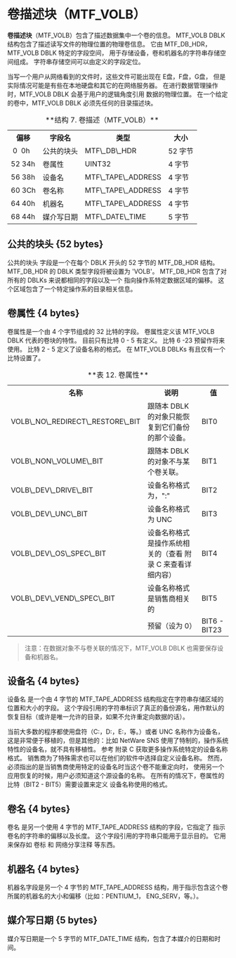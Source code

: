 # 卷描述块（MTF_VOLB）

**卷描述块**（MTF_VOLB）包含了描述数据集中一个卷的信息。
MTF_VOLB DBLK 结构包含了描述读写文件的物理位置的物理卷信息。
它由 MTF\_DB\_HDR，MTF\_VOLB DBLK 特定的字段空间，
用于存储设备，卷和机器名的字符串存储空间组成。
字符串存储空间可以由定义的字段定位。

当写一个用户从网络看到的文件时，这些文件可能出现在 E盘，F盘，G盘，
但是实际情况可能是有些在本地硬盘和其它的在网络服务器。
在进行数据管理操作时，MTF\_VOLB DBLK 会基于用户的逻辑角度引用
数据的物理位置。
在一个给定的卷中，MTF\_VOLB DBLK 必须先任何的目录描述块。

<table>
  <tr>
    <th>偏移</th><th>字段名</th><th>类型</th><th>大小</th>
  </tr>
  <tr>
    <td>&nbsp;0 &nbsp;0h</td><td>公共的块头</td><td>MTF\_DB\_HDR</td><td>52 字节</td>
  </tr>
  <tr>
    <td>52 34h</td><td>卷属性</td><td>UINT32</td><td>4 字节</td>
  </tr>
  <tr>
    <td>56 38h</td><td>设备名</td><td>MTF\_TAPE\_ADDRESS</td><td>4 字节</td>
  </tr>
  <tr>
    <td>60 3Ch</td><td>卷名称</td><td>MTF\_TAPE\_ADDRESS</td><td>4 字节</td>
  </tr>
  <tr>
    <td>64 40h</td><td>机器名</td><td>MTF\_TAPE\_ADDRESS</td><td>4 字节</td>
  </tr>
  <tr>
    <td>68 44h</td><td>媒介写日期</td><td>MTF\_DATE\_TIME</td><td>5 字节</td>
  </tr>
  <caption>**结构 7. 卷描述（MTF_VOLB）**</caption>
</table>

## 公共的块头 {52 bytes}

公共的块头 字段是一个在每个 DBLK 开头的 52 字节的 MTF\_DB\_HDR 结构。
MTF\_DB\_HDR 的 DBLK 类型字段将被设置为 'VOLB'。
MTF\_DB\_HDR 包含了对所有的 DBLKs 来说都相同的字段以及一个
指向操作系特定数据区域的偏移。
这个区域包含了一个特定操作系的目录相关信息。

## 卷属性 {4 bytes}

卷属性是一个由 4 个字节组成的 32 比特的字段。
卷属性定义该 MTF\_VOLB DBLK 代表的卷块的特性。
目前只有比特 0 - 5 有定义。
比特 6 -23 预留作将来使用。
比特 2 - 5 定义了设备名称的格式。
在 MTF\_VOLB DBLKs 有且仅有一个比特设置了。

<table>
  <caption>**表 12. 卷属性**</caption>
  <tr>
    <th>名称</th><th>说明</th><th>值</th>
  </tr>
  <tr>
    <td>VOLB\_NO\_REDIRECT\_RESTORE\_BIT</td><td>跟随本 DBLK 的对象只能恢复到它们备份的那个设备。</td><td>BIT0</td>
  </tr>
  <tr>
    <td>VOLB\_NON\_VOLUME\_BIT</td><td>跟随本 DBLK 的对象不与某个卷关联。</td><td>BIT1</td>
  </tr>
  <tr>
    <td>VOLB\_DEV\_DRIVE\_BIT</td><td>设备名称格式为，"<drive letter>:"</td><td>BIT2</td>
  </tr>
  <tr>
    <td>VOLB\_DEV\_UNC\_BIT</td><td>设备名称格式为 UNC</td><td>BIT3</td>
  </tr>
  <tr>
    <td>VOLB\_DEV\_OS\_SPEC\_BIT</td><td>设备名称格式是操作系统相关的（查看 附录 C 来查看详细内容）</td><td>BIT4</td>
  </tr>
  <tr>
    <td>VOLB\_DEV\_VEND\_SPEC\_BIT</td><td>设备名称格式是销售商相关的</td><td>BIT5</td>
  </tr>
  <tr>
    <td></td><td>预留（设为 0）</td><td>BIT6 - BIT23</td>
  </tr>
</table>

> 注意：在数据对象不与卷关联的情况下，MTF_VOLB DBLK 也需要保存设备和机器名。

## 设备名 {4 bytes}

设备名 是一个由 4 字节的 MTF\_TAPE\_ADDRESS 结构指定在字符串存储区域的位置和大小的字段。
这个字段引用的字符串标识了真正的备份源名，用作默认的恢复目标（或许是唯一允许的目录，如果不允许重定向数据的话）。

当前大多数的程序都使用盘符（C:，D:，E:，等。）或者 UNC 名称作为设备名，这是非常便于移植的，但是其他的：比如 NetWare SNS 使用了特制的，操作系统特性的设备名，就不具有移植性。
参考 附录 C 获取更多操作系统特定的设备名称格式。
销售商为了特殊需求也可以在他们的软件中选择自定义设备名称。
然而，必须指出的是当销售商使用特定的设备名时当这个卷不能重定向时，
使用另一个应用恢复的时候，用户必须知道这个源设备的名称。
在所有的情况下，卷属性的比特（BIT2 - BIT5）需要设置来定义
设备名称使用的格式。

## 卷名 {4 bytes}

卷名 是另一个使用 4 字节的 MTF_TAPE_ADDRESS 结构的字段，它指定了
指示卷名的字符串的偏移以及长度。
这个字段引用的字符串只能用于显示目的。
它用来保存如 卷标 和 网络分享注释 等东西。

## 机器名 {4 bytes}

机器名字段是另一个 4 字节的 MTF_TAPE_ADDRESS 结构，用于指示包含这个卷所属的机器名的大小和偏移（比如：PENTIUM\_1， ENG\_SERV，等。）。

## 媒介写日期 {5 bytes}

媒介写日期是一个 5 字节的 MTF_DATE_TIME 结构，包含了本媒介的日期和时间。
